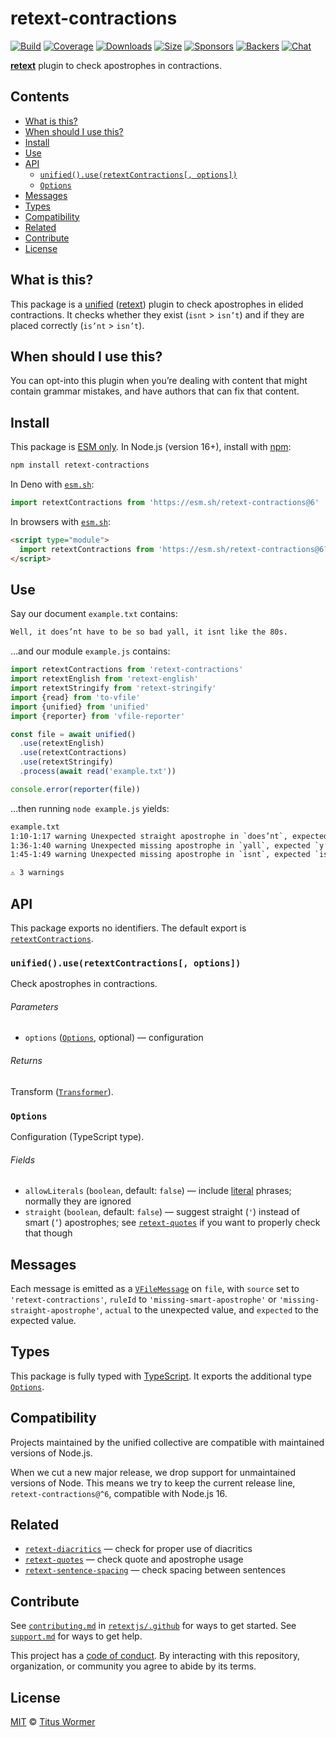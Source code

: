 # retext-contractions

[![Build][build-badge]][build]
[![Coverage][coverage-badge]][coverage]
[![Downloads][downloads-badge]][downloads]
[![Size][size-badge]][size]
[![Sponsors][sponsors-badge]][collective]
[![Backers][backers-badge]][collective]
[![Chat][chat-badge]][chat]

**[retext][]** plugin to check apostrophes in contractions.

## Contents

*   [What is this?](#what-is-this)
*   [When should I use this?](#when-should-i-use-this)
*   [Install](#install)
*   [Use](#use)
*   [API](#api)
    *   [`unified().use(retextContractions[, options])`](#unifieduseretextcontractions-options)
    *   [`Options`](#options)
*   [Messages](#messages)
*   [Types](#types)
*   [Compatibility](#compatibility)
*   [Related](#related)
*   [Contribute](#contribute)
*   [License](#license)

## What is this?

This package is a [unified][] ([retext][]) plugin to check apostrophes in
elided contractions.
It checks whether they exist (`isnt` > `isn’t`) and if they are placed
correctly (`is’nt` > `isn’t`).

## When should I use this?

You can opt-into this plugin when you’re dealing with content that might contain
grammar mistakes, and have authors that can fix that content.

## Install

This package is [ESM only][esm].
In Node.js (version 16+), install with [npm][]:

```sh
npm install retext-contractions
```

In Deno with [`esm.sh`][esmsh]:

```js
import retextContractions from 'https://esm.sh/retext-contractions@6'
```

In browsers with [`esm.sh`][esmsh]:

```html
<script type="module">
  import retextContractions from 'https://esm.sh/retext-contractions@6?bundle'
</script>
```

## Use

Say our document `example.txt` contains:

```txt
Well, it does’nt have to be so bad yall, it isnt like the 80s.
```

…and our module `example.js` contains:

```js
import retextContractions from 'retext-contractions'
import retextEnglish from 'retext-english'
import retextStringify from 'retext-stringify'
import {read} from 'to-vfile'
import {unified} from 'unified'
import {reporter} from 'vfile-reporter'

const file = await unified()
  .use(retextEnglish)
  .use(retextContractions)
  .use(retextStringify)
  .process(await read('example.txt'))

console.error(reporter(file))
```

…then running `node example.js` yields:

```txt
example.txt
1:10-1:17 warning Unexpected straight apostrophe in `does’nt`, expected `doesn’t` missing-smart-apostrophe retext-contractions
1:36-1:40 warning Unexpected missing apostrophe in `yall`, expected `y’all`       missing-smart-apostrophe retext-contractions
1:45-1:49 warning Unexpected missing apostrophe in `isnt`, expected `isn’t`       missing-smart-apostrophe retext-contractions

⚠ 3 warnings
```

## API

This package exports no identifiers.
The default export is [`retextContractions`][api-retext-contractions].

### `unified().use(retextContractions[, options])`

Check apostrophes in contractions.

###### Parameters

*   `options` ([`Options`][api-options], optional)
    — configuration

###### Returns

Transform ([`Transformer`][unified-transformer]).

### `Options`

Configuration (TypeScript type).

###### Fields

*   `allowLiterals` (`boolean`, default: `false`)
    — include [literal][nlcst-literal] phrases;
    normally they are ignored
*   `straight` (`boolean`, default: `false`)
    — suggest straight (`'`) instead of smart (`’`) apostrophes;
    see [`retext-quotes`][retext-quotes] if you want to properly check that
    though

## Messages

Each message is emitted as a [`VFileMessage`][vfile-message] on `file`, with
`source` set to `'retext-contractions'`, `ruleId` to
`'missing-smart-apostrophe'` or `'missing-straight-apostrophe'`,
`actual` to the unexpected value, and `expected` to the expected value.

## Types

This package is fully typed with [TypeScript][].
It exports the additional type [`Options`][api-options].

## Compatibility

Projects maintained by the unified collective are compatible with maintained
versions of Node.js.

When we cut a new major release, we drop support for unmaintained versions of
Node.
This means we try to keep the current release line, `retext-contractions@^6`,
compatible with Node.js 16.

## Related

*   [`retext-diacritics`](https://github.com/retextjs/retext-diacritics)
    — check for proper use of diacritics
*   [`retext-quotes`](https://github.com/retextjs/retext-quotes)
    — check quote and apostrophe usage
*   [`retext-sentence-spacing`](https://github.com/retextjs/retext-sentence-spacing)
    — check spacing between sentences

## Contribute

See [`contributing.md`][contributing] in [`retextjs/.github`][health] for ways
to get started.
See [`support.md`][support] for ways to get help.

This project has a [code of conduct][coc].
By interacting with this repository, organization, or community you agree to
abide by its terms.

## License

[MIT][license] © [Titus Wormer][author]

<!-- Definitions -->

[build-badge]: https://github.com/retextjs/retext-contractions/workflows/main/badge.svg

[build]: https://github.com/retextjs/retext-contractions/actions

[coverage-badge]: https://img.shields.io/codecov/c/github/retextjs/retext-contractions.svg

[coverage]: https://codecov.io/github/retextjs/retext-contractions

[downloads-badge]: https://img.shields.io/npm/dm/retext-contractions.svg

[downloads]: https://www.npmjs.com/package/retext-contractions

[size-badge]: https://img.shields.io/bundlejs/size/retext-contractions

[size]: https://bundlejs.com/?q=retext-contractions

[sponsors-badge]: https://opencollective.com/unified/sponsors/badge.svg

[backers-badge]: https://opencollective.com/unified/backers/badge.svg

[collective]: https://opencollective.com/unified

[chat-badge]: https://img.shields.io/badge/chat-discussions-success.svg

[chat]: https://github.com/retextjs/retext/discussions

[npm]: https://docs.npmjs.com/cli/install

[esm]: https://gist.github.com/sindresorhus/a39789f98801d908bbc7ff3ecc99d99c

[esmsh]: https://esm.sh

[typescript]: https://www.typescriptlang.org

[health]: https://github.com/retextjs/.github

[contributing]: https://github.com/retextjs/.github/blob/main/contributing.md

[support]: https://github.com/retextjs/.github/blob/main/support.md

[coc]: https://github.com/retextjs/.github/blob/main/code-of-conduct.md

[license]: license

[author]: https://wooorm.com

[nlcst-literal]: https://github.com/syntax-tree/nlcst-is-literal

[retext]: https://github.com/retextjs/retext

[retext-quotes]: https://github.com/retextjs/retext-quotes

[unified]: https://github.com/unifiedjs/unified

[unified-transformer]: https://github.com/unifiedjs/unified#transformer

[vfile-message]: https://github.com/vfile/vfile-message

[api-retext-contractions]: #unifieduseretextcontractions-options

[api-options]: #options
